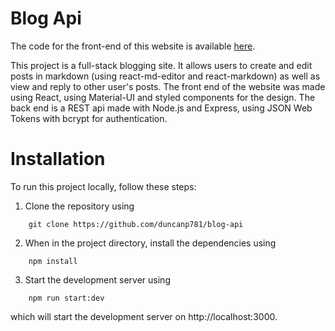 # Blog Api
The code for the front-end of this website is available [here](https://github.com/duncanp781/blog-frontend).

This project is a full-stack blogging site. 
It allows users to create and edit posts in markdown (using react-md-editor and react-markdown) as well as view and reply to other user's posts.
The front end of the website was made using React, using Material-UI and styled components for the design.
The back end is a REST api made with Node.js and Express, using JSON Web Tokens with bcrypt for authentication. 
# Installation 
To run this project locally, follow these steps:
1. Clone the repository using 
```
    git clone https://github.com/duncanp781/blog-api
``` 
2. When in the project directory, install the dependencies using 
```
    npm install
```
3. Start the development server using
```
    npm run start:dev
```
which will start the development server on http://localhost:3000.